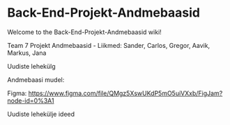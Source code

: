 # Back-End-Projekt-Andmebaasid

Welcome to the Back-End-Projekt-Andmebaasid wiki!

Team 7 Projekt Andmebaasid -  Liikmed: Sander, Carlos, Gregor, Aavik, Markus, Jana

Uudiste lehekülg

Andmebaasi mudel:

Figma: https://www.figma.com/file/QMgz5XswUKdP5mO5uiVXxb/FigJam?node-id=0%3A1

Uudiste lehekülje ideed


